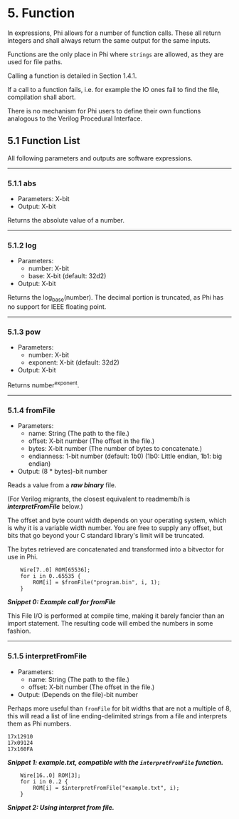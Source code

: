 # 5. Function
In expressions, Phi allows for a number of function calls. These all return integers and shall always return the same output for the same inputs.

Functions are the only place in Phi where `strings` are allowed, as they are used for file paths.

Calling a function is detailed in Section 1.4.1.

If a call to a function fails, i.e. for example the IO ones fail to find the file, compilation shall abort.

There is no mechanism for Phi users to define their own functions analogous to the Verilog Procedural Interface.

## 5.1 Function List
All following parameters and outputs are software expressions.

---
### 5.1.1 abs
* Parameters: X-bit
* Output: X-bit

Returns the absolute value of a number.

---
### 5.1.2 log
* Parameters:
    * number: X-bit
    * base: X-bit (default: 32d2)
* Output: X-bit

Returns the log<sub>base</sub>(number). The decimal portion is truncated, as Phi has no support for IEEE floating point.

---
### 5.1.3 pow
* Parameters:
    * number: X-bit
    * exponent: X-bit (default: 32d2)
* Output: X-bit

Returns number<sup>exponent</sup>.

---
### 5.1.4 fromFile
* Parameters:
    * name: String (The path to the file.)
    * offset: X-bit number (The offset in the file.)
    * bytes: X-bit number (The number of bytes to concatenate.)
    * endianness: 1-bit number (default: 1b0) (1b0: Little endian, 1b1: big endian)
* Output: (8 * bytes)-bit number

Reads a value from a ***raw binary*** file.

(For Verilog migrants, the closest equivalent to readmemb/h is ***interpretFromFile*** below.)

The offset and byte count width depends on your operating system, which is why it is a variable width number. You are free to supply any offset, but bits that go beyond your C standard library's limit will be truncated.

The bytes retrieved are concatenated and transformed into a bitvector for use in Phi.

```
    Wire[7..0] ROM[65536];
    for i in 0..65535 {
        ROM[i] = $fromFile("program.bin", i, 1);
    }
```
***Snippet 0: Example call for fromFile***

This File I/O is performed at compile time, making it barely fancier than an import statement. The resulting code will embed the numbers in some fashion.

---
### 5.1.5 interpretFromFile
* Parameters:
    * name: String (The path to the file.)
    * offset: X-bit number (The offset in the file.)
* Output: (Depends on the file)-bit number

Perhaps more useful than `fromFile` for bit widths that are not a multiple of 8, this will read a list of line ending-delimited strings from a file and interprets them as Phi numbers.

```
17x12910
17x09124
17x160FA
```
***Snippet 1: example.txt, compatible with the `interpretFromFile` function.***

```
    Wire[16..0] ROM[3];
    for i in 0..2 {
        ROM[i] = $interpretFromFile("example.txt", i);
    } 
```
***Snippet 2: Using interpret from file.***


